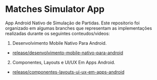 # Matches Simulator App

App Android Nativo de Simulação de Partidas. Este repositorio foi organizado em algumas branches que representam as implementações realizadas durante os seguintes conteudos/videos:

1. Desenvolvimento Mobile Nativo Para Android.
 - [release/desenvolvimento-mobile-nativo-para-android](https://github.com/cassiobetti/matches-simulator-app/tree/release/desenvolvimento-mobile-nativo-para-android)

2. Componentes, Layouts e UI/UX Em Apps Android.
 - [release/componentes-layouts-ui-ux-em-apps-android](https://github.com/cassiobetti/matches-simulator-app/tree/release/componentes-layouts-ui-ux-em-apps-android)


